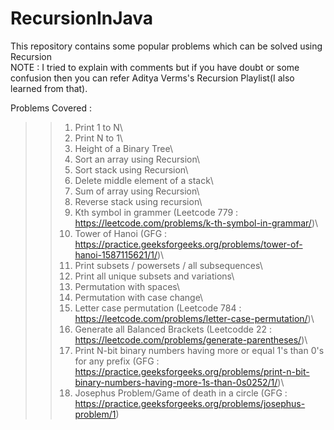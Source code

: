 # RecursionInJava
This repository contains some popular problems which can be solved using Recursion\
NOTE : I tried to explain with comments but if you have doubt or some confusion then you can refer Aditya Verms's Recursion Playlist(I also learned from that).

Problems Covered :
>> 1) Print 1 to N\
>> 2) Print N to 1\
>> 3) Height of a Binary Tree\
>> 4) Sort an array using Recursion\
>> 5) Sort stack using Recursion\
>> 6) Delete middle element of a stack\
>> 7) Sum of array using Recursion\
>> 8) Reverse stack using recursion\
>> 9) Kth symbol in grammer (Leetcode 779 : https://leetcode.com/problems/k-th-symbol-in-grammar/)\
>> 10) Tower of Hanoi (GFG : https://practice.geeksforgeeks.org/problems/tower-of-hanoi-1587115621/1/)\
>> 11) Print subsets / powersets / all subsequences\
>> 12) Print all unique subsets and variations\
>> 13) Permutation with spaces\
>> 14) Permutation with case change\
>> 15) Letter case permutation (Leetcode 784 : https://leetcode.com/problems/letter-case-permutation/)\
>> 16) Generate all Balanced Brackets (Leetcodde 22 : https://leetcode.com/problems/generate-parentheses/)\
>> 17) Print N-bit binary numbers having more or equal 1's than 0's for any prefix (GFG : https://practice.geeksforgeeks.org/problems/print-n-bit-binary-numbers-having-more-1s-than-0s0252/1/)\
>> 18) Josephus Problem/Game of death in a circle (GFG : https://practice.geeksforgeeks.org/problems/josephus-problem/1)
